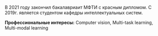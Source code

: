 В 2021 году закончил бакалавриаит МФТИ с красным дипломом.  С 2019г. является студентом кафедры интеллектуальных систем.

**Профессиональные интересы:** Computer vision, Multi-task learning, Multi-modal learning

